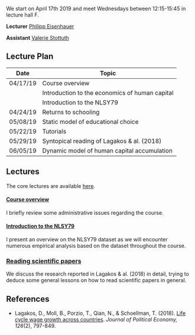 
We start on April 17th 2019 and meet Wednesdays between 12:15-15:45 in lecture hall F.

**Lecturer** [Philipp Eisenhauer](https://peisenha.github.io)

**Assistant** [Valerie Stottuth](https://github.com/vstottuth)

## Lecture Plan

| Date      | Topic                                                     |
| ----------| --------------------------------------------------------- |
| 04/17/19  | Course overview                                           |
|           | Introduction to the economics of human capital            |
|           | Introduction to the NLSY79                                |
| 04/24/19  | Returns to schooling                                      |
| 05/08/19  | Static model of educational choice                        |
| 05/22/19  | Tutorials                                                 |
| 05/29/19  | Syntopical reading of Lagakos & al. (2018)                |
| 06/05/19  | Dynamic model of human capital accumulation               |

## Lectures

The core lectures are available [here](https://github.com/HumanCapitalAnalysis/economics/blob/master/README.md).

#### [Course overview](https://github.com/HumanCapitalAnalysis/economics/blob/master/iterations/bonn_ss_2018/00_course_outline.pdf)

I briefly review some administrative issues regarding the course.

#### [Introduction to the NLSY79](https://github.com/OpenSourceEconomics/nlsy_dataset/blob/master/distribution/presentation.pdf)

I present an overview on the NLSY79 dataset as we will encounter numerous empirical analysis based on the dataset throughout the course.

### [Reading scientific papers](https://github.com/HumanCapitalAnalysis/talks/blob/master/distribution/research_skills/01_reading_scientific_papers.pdf)

We discuss the research reported in Lagakos & al. (2018) in detail, trying to deduce some general lessons on how to read scientific papers in general.

## References

* Lagakos, D., Moll, B., Porzio, T., Qian, N., & Schoellman, T. (2018). [Life cycle wage growth across countries](https://www.journals.uchicago.edu/doi/abs/10.1086/696225?mobileUi=0). *Journal of Political Economy, 126*(2), 797-849.
